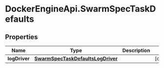 # DockerEngineApi.SwarmSpecTaskDefaults

## Properties

Name | Type | Description | Notes
------------ | ------------- | ------------- | -------------
**logDriver** | [**SwarmSpecTaskDefaultsLogDriver**](SwarmSpecTaskDefaultsLogDriver.md) |  | [optional] 


